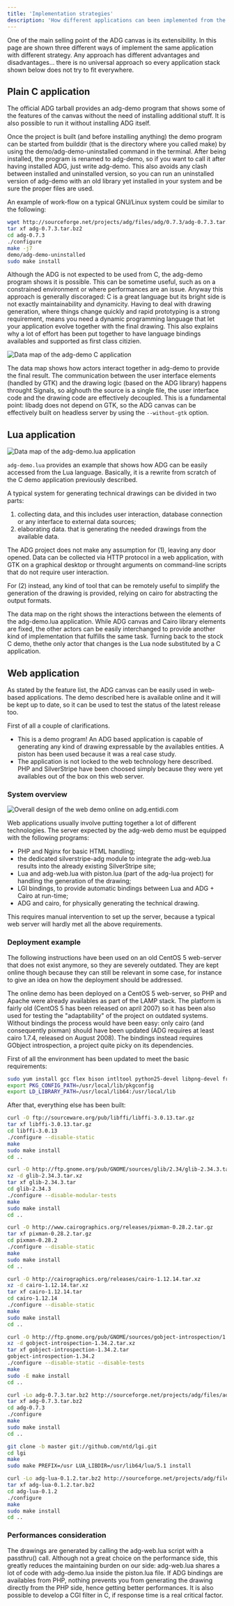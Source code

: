 ```yaml
---
title: 'Implementation strategies'
description: 'How different applications can been implemented from the same codebase using alternative strategies'
---
```

One of the main selling point of the ADG canvas is its extensibility. In this
page are shown three different ways of implement the same application with
different strategy. Any approach has different advantages and disadvantages...
there is no universal approach so every application stack shown below does not
try to fit everywhere.

## Plain C application

The official ADG tarball provides an adg-demo program that shows some of the
features of the canvas without the need of installing additional stuff. It is
also possible to run it without installing ADG itself.

Once the project is built (and before installing anything) the demo program can
be started from builddir (that is the directory where you called make) by using
the demo/adg-demo-uninstalled command in the terminal. After being installed,
the program is renamed to adg-demo, so if you want to call it after having
installed ADG, just write adg-demo. This also avoids any clash between
installed and uninstalled version, so you can run an uninstalled version of
adg-demo with an old library yet installed in your system and be sure the
proper files are used.

An example of work-flow on a typical GNU/Linux system could be similar to the
following:

```bash
wget http://sourceforge.net/projects/adg/files/adg/0.7.3/adg-0.7.3.tar.bz2
tar xf adg-0.7.3.tar.bz2
cd adg-0.7.3
./configure
make -j7
demo/adg-demo-uninstalled
sudo make install
```

Although the ADG is not expected to be used from C, the adg-demo program shows
it is possible. This can be sometime useful, such as on a constrained
environment or where performances are an issue. Anyway this approach is
generally discoraged: C is a great language but its bright side is not exactly
maintainability and dynamicity. Having to deal with drawing generation, where
things change quickly and rapid prototyping is a strong requirement, means you
need a dynamic programming language that let your application evolve together
with the final drawing. This also explains why a lot of effort has been put
together to have language bindings availables and supported as first class
citizien.

![Data map of the adg-demo C application](img/adg-c.png)

The data map shows how actors interact together in adg-demo to provide the
final result. The communication between the user interface elements (handled by
GTK) and the drawing logic (based on the ADG library) happens throught
Signals, so alghouth the source is a single file, the user interface code and
the drawing code are effectively decoupled. This is a fundamental point: libadg
does not depend on GTK, so the ADG canvas can be effectively built on headless
server by using the `--without-gtk` option.

## Lua application
![Data map of the adg-demo.lua application](img/adg-lua.png)

`adg-demo.lua` provides an example that shows how ADG can be easily accessed
from the Lua language. Basically, it is a rewrite from scratch of the C demo
application previously described.

A typical system for generating technical drawings can be divided in two parts:

1. collecting data, and this includes user interaction, database connection or
   any interface to external data sources;
2. elaborating data. that is generating the needed drawings from the available
   data.

The ADG project does not make any assumption for (1), leaving any door opened.
Data can be collected via HTTP protocol in a web application, with GTK on a
graphical desktop or throught arguments on command-line scripts that do not
require user interaction.

For (2) instead, any kind of tool that can be remotely useful to simplify the
generation of the drawing is provided, relying on cairo for abstracting the
output formats.

The data map on the right shows the interactions between the elements of the
adg-demo.lua application. While ADG canvas and Cairo library elements are
fixed, the other actors can be easily interchanged to provide another kind of
implementation that fulfills the same task. Turning back to the stock C demo,
thethe only actor that changes is the Lua node substituted by a C application.

## Web application

As stated by the feature list, the ADG canvas can be easily used in web-based
applications. The demo described here is available online and it will be kept
up to date, so it can be used to test the status of the latest release too.

First of all a couple of clarifications.

* This is a demo program! An ADG based application is capable of generating any
  kind of drawing expressable by the availables entities. A piston has been
  used because it was a real case study.
* The application is not locked to the web technology here described. PHP and
  SilverStripe have been choosed simply because they were yet availables out of
  the box on this web server.

### System overview
![Overall design of the web demo online on adg.entidi.com](img/adg-web.png)

Web applications usually involve putting together a lot of different
technologies. The server expected by the adg-web demo must be equipped with the
following programs:

* PHP and Nginx for basic HTML handling;
* the dedicated silverstripe-adg module to integrate the adg-web.lua results
  into the already existing SilverStripe site;
* Lua and adg-web.lua with piston.lua (part of the adg-lua project) for
  handling the generation of the drawing;
* LGI bindings, to provide automatic bindings between Lua and ADG + Cairo at
  run-time;
* ADG and cairo, for physically generating the technical drawing.

This requires manual intervention to set up the server, because a typical web
server will hardly met all the above requirements.

### Deployment example

The following instructions have been used on an old CentOS 5 web-server that
does not exist anymore, so they are severely outdated. They are kept online
though because they can still be relevant in some case, for instance to give an
idea on how the deployment should be addressed.

The online demo has been deployed on a CentOS 5 web-server, so PHP and Apache
were already availables as part of the LAMP stack. The platform is fairly old
(CentOS 5 has been released on april 2007) so it has been also used for testing
the "adaptability" of the project on outdated systems. Without bindings the
process would have been easy: only cairo (and consequently pixman) should have
been updated (ADG requires at least cairo 1.7.4, released on August 2008). The
bindings instead requires GObject introspection, a project quite picky on its
dependencies.

First of all the environment has been updated to meet the basic requirements:

```bash
sudo yum install gcc flex bison intltool python25-devel libpng-devel freetype-devel fontconfig-devel lua-devel
export PKG_CONFIG_PATH=/usr/local/lib/pkgconfig
export LD_LIBRARY_PATH=/usr/local/lib64:/usr/local/lib
```

After that, everything else has been built:

```bash
curl -O ftp://sourceware.org/pub/libffi/libffi-3.0.13.tar.gz
tar xf libffi-3.0.13.tar.gz
cd libffi-3.0.13
./configure --disable-static
make
sudo make install
cd ..

curl -O http://ftp.gnome.org/pub/GNOME/sources/glib/2.34/glib-2.34.3.tar.xz
xz -d glib-2.34.3.tar.xz
tar xf glib-2.34.3.tar
cd glib-2.34.3
./configure --disable-modular-tests
make
sudo make install
cd ..

curl -O http://www.cairographics.org/releases/pixman-0.28.2.tar.gz
tar xf pixman-0.28.2.tar.gz
cd pixman-0.28.2
./configure --disable-static
make
sudo make install
cd ..

curl -O http://cairographics.org/releases/cairo-1.12.14.tar.xz
xz -d cairo-1.12.14.tar.xz
tar xf cairo-1.12.14.tar
cd cairo-1.12.14
./configure --disable-static
make
sudo make install
cd ..

curl -O http://ftp.gnome.org/pub/GNOME/sources/gobject-introspection/1.34/gobject-introspection-1.34.2.tar.xz
xz -d gobject-introspection-1.34.2.tar.xz
tar xf gobject-introspection-1.34.2.tar
gobject-introspection-1.34.2
./configure --disable-static --disable-tests
make
sudo -E make install
cd ..

curl -Lo adg-0.7.3.tar.bz2 http://sourceforge.net/projects/adg/files/adg/0.7.3/adg-0.7.3.tar.bz2/download
tar xf adg-0.7.3.tar.bz2
cd adg-0.7.3
./configure
make
sudo make install
cd ..

git clone -b master git://github.com/ntd/lgi.git
cd lgi
make
sudo make PREFIX=/usr LUA_LIBDIR=/usr/lib64/lua/5.1 install

curl -Lo adg-lua-0.1.2.tar.bz2 http://sourceforge.net/projects/adg/files/adg-lua/0.1.2/adg-lua-0.1.2.tar.bz2/download
tar xf adg-lua-0.1.2.tar.bz2
cd adg-lua-0.1.2
./configure
make
sudo make install
cd ..
```

### Performances consideration

The drawings are generated by calling the adg-web.lua script with a passthru()
call. Although not a great choice on the performance side, this greatly reduces
the maintaining burden on our side: adg-web.lua shares a lot of code with
adg-demo.lua inside the piston.lua file. If ADG bindings are availables from
PHP, nothing prevents you from generating the drawing directly from the PHP
side, hence getting better performances. It is also possible to develop a CGI
filter in C, if response time is a real critical factor.
